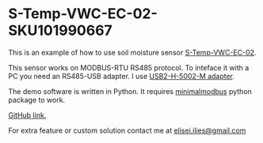 # S-Temp-VWC-EC-02-SKU101990667

This is an example of how to use soil moisture sensor [S-Temp-VWC-EC-02](https://solution.seeedstudio.com/product/industrial-soil-moisture-temperature-ec-sensor-modbus-rtu-rs485-s-soil-mtec-02a/).

This sensor works on MODBUS-RTU RS485 protocol.
To inteface it with a PC you need an RS485-USB adapter. I use [USB2-H-5002-M adapter](https://ro.mouser.com/ProductDetail/Connective-Peripherals/USB2-H-5002-M?qs=3ndysOCld3dM1CbaZGsvng%3D%3D).

The demo software is written in Python. It requires [minimalmodbus](https://pypi.org/project/minimalmodbus/) python package to work.

[GitHub link.](https://github.com/hs-eli/S-Temp-VWC-EC-02-SKU101990667)

For extra feature or custom solution contact me at elisei.ilies@gmail.com

<meta name="google-site-verification" content="L5GwuTYfi1wImo8qK0WzJogetcQuOCvGsF6PZ_RPmII" />
